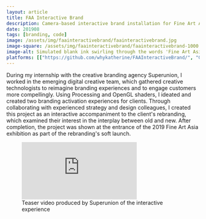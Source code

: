 ```yaml
---
layout: article
title: FAA Interactive Brand
description: Camera-based interactive brand installation for Fine Art Asia with Superunion.
date: 201908
tags: [branding, code]
image: /assets/img/faainteractivebrand/faainteractivebrand.jpg
image-square: /assets/img/faainteractivebrand/faainteractivebrand-1000.jpg
image-alt: Simulated blank ink swirling through the words 'Fine Art Asia', creating subtle layers to the typography
platforms: [["https://github.com/whykatherine/FAAInteractiveBrand/", "GitHub"], ["https://vimeo.com/364002596", "Vimeo"]]
---
```


During my internship with the creative branding agency Superunion, I worked in the emerging digital creative team, which gathered creative technologists to reimagine branding experiences and to engage customers more compellingly. Using Processing and OpenGL shaders, I ideated and created two branding activation experiences for clients. Through collaborating with experienced strategy and design colleagues, I created this project as an interactive accompaniment to the client's rebranding, which examined their interest in the interplay between old and new. After completion, the project was shown at the entrance of the 2019 Fine Art Asia exhibition as part of the rebranding's soft launch.

<figure role="group">
    <div><iframe src="https://player.vimeo.com/video/364002596?byline=0&portrait=0" frameborder="0" allow="autoplay; fullscreen" allowfullscreen></iframe></div><script src="https://player.vimeo.com/api/player.js"></script>
    <figcaption>Teaser video produced by Superunion of the interactive experience</figcaption>
</figure>